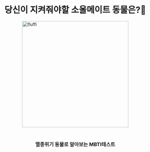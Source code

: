 <h1 style="text-align: center">당신이 지켜줘야할 소울메이트 동물은?🦆</h1>

<div style="display:flex; flex-direction: column; justify-content:center; align-items: center">
  <img src="https://github.com/numble-mbti/.github/assets/96231175/2201fe52-7e27-43f2-bbd0-c95713961abc" alt="fluffi" style="width: 350px; margin-bottom: 20px" />
  <h3>멸종위기 동물로 알아보는 MBTI테스트</h3>
</div>
